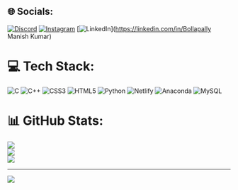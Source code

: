 
## 🌐 Socials:
[![Discord](https://img.shields.io/badge/Discord-%237289DA.svg?logo=discord&logoColor=white)](https://discord.gg/https://discord.gg/sFueBFCB) [![Instagram](https://img.shields.io/badge/Instagram-%23E4405F.svg?logo=Instagram&logoColor=white)](https://instagram.com/manish_offl_) [![LinkedIn](https://img.shields.io/badge/LinkedIn-%230077B5.svg?logo=linkedin&logoColor=white)](https://linkedin.com/in/Bollapally Manish Kumar) 

# 💻 Tech Stack:
![C](https://img.shields.io/badge/c-%2300599C.svg?style=for-the-badge&logo=c&logoColor=white) ![C++](https://img.shields.io/badge/c++-%2300599C.svg?style=for-the-badge&logo=c%2B%2B&logoColor=white) ![CSS3](https://img.shields.io/badge/css3-%231572B6.svg?style=for-the-badge&logo=css3&logoColor=white) ![HTML5](https://img.shields.io/badge/html5-%23E34F26.svg?style=for-the-badge&logo=html5&logoColor=white) ![Python](https://img.shields.io/badge/python-3670A0?style=for-the-badge&logo=python&logoColor=ffdd54) ![Netlify](https://img.shields.io/badge/netlify-%23000000.svg?style=for-the-badge&logo=netlify&logoColor=#00C7B7) ![Anaconda](https://img.shields.io/badge/Anaconda-%2344A833.svg?style=for-the-badge&logo=anaconda&logoColor=white) ![MySQL](https://img.shields.io/badge/mysql-4479A1.svg?style=for-the-badge&logo=mysql&logoColor=white)
# 📊 GitHub Stats:
![](https://github-readme-stats.vercel.app/api?username=Bollapally-Manish-Kumar&theme=dark&hide_border=false&include_all_commits=false&count_private=false)<br/>
![](https://github-readme-streak-stats.herokuapp.com/?user=Bollapally-Manish-Kumar&theme=dark&hide_border=false)<br/>
![](https://github-readme-stats.vercel.app/api/top-langs/?username=Bollapally-Manish-Kumar&theme=dark&hide_border=false&include_all_commits=false&count_private=false&layout=compact)

---
[![](https://visitcount.itsvg.in/api?id=Bollapally-Manish-Kumar&icon=6&color=4)](https://visitcount.itsvg.in)

<!-- Proudly created with GPRM ( https://gprm.itsvg.in ) -->

